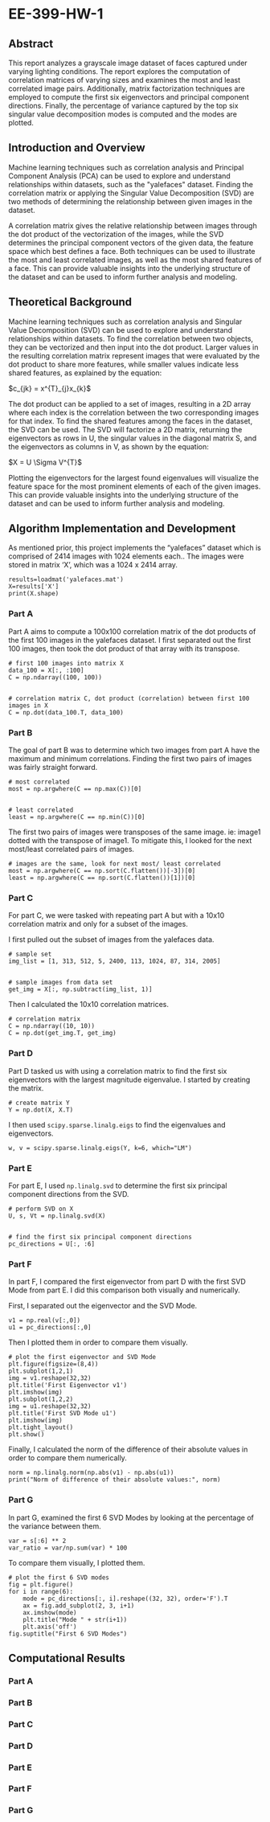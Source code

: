 # EE-399-HW-1

## Abstract
This report analyzes a grayscale image dataset of faces captured under varying lighting conditions. The report explores the computation of correlation matrices of varying sizes and examines the most and least correlated image pairs. Additionally, matrix factorization techniques are employed to compute the first six eigenvectors and principal component directions. Finally, the percentage of variance captured by the top six singular value decomposition modes is computed and the modes are plotted.

## Introduction and Overview
Machine learning techniques such as correlation analysis and Principal Component Analysis (PCA) can be used to explore and understand relationships within datasets, such as the "yalefaces" dataset. Finding the correlation matrix or applying the Singular Value Decomposition (SVD) are two methods of determining the relationship between given images in the dataset.

A correlation matrix gives the relative relationship between images through the dot product of the vectorization of the images, while the SVD determines the principal component vectors of the given data, the feature space which best defines a face. Both techniques can be used to illustrate the most and least correlated images, as well as the most shared features of a face. This can provide valuable insights into the underlying structure of the dataset and can be used to inform further analysis and modeling.

## Theoretical Background
Machine learning techniques such as correlation analysis and Singular Value Decomposition (SVD) can be used to explore and understand relationships within datasets. To find the correlation between two objects, they can be vectorized and then input into the dot product. Larger values in the resulting correlation matrix represent images that were evaluated by the dot product to share more features, while smaller values indicate less shared features, as explained by the equation:

<p align="left">
  $c_{jk} = x^{T}_{j}x_{k}$
</p>
The dot product can be applied to a set of images, resulting in a 2D array where each index is the correlation between the two corresponding images for that index.
To find the shared features among the faces in the dataset, the SVD can be used. The SVD will factorize a 2D matrix, returning the eigenvectors as rows in U, the singular values in the diagonal matrix S, and the eigenvectors as columns in V, as shown by the equation:

<p align="left">
 $X = U \Sigma V^{T}$
</p>
Plotting the eigenvectors for the largest found eigenvalues will visualize the feature space for the most prominent elements of each of the given images. This can provide valuable insights into the underlying structure of the dataset and can be used to inform further analysis and modeling.

## Algorithm Implementation and Development
As mentioned prior, this project implements the “yalefaces” dataset which is comprised of 2414 images with 1024 elements each.. The images were stored in matrix ‘X’, which was a 1024 x 2414 array.

```
results=loadmat('yalefaces.mat')
X=results['X']
print(X.shape)
```

### Part A
Part A aims to compute a 100x100 correlation matrix of the dot products of the first 100 images in the yalefaces dataset. I first separated out the first 100 images, then took the dot product of that array with its transpose.

```
# first 100 images into matrix X
data_100 = X[:, :100]
C = np.ndarray((100, 100))


# correlation matrix C, dot product (correlation) between first 100 images in X
C = np.dot(data_100.T, data_100)

```

### Part B
The goal of part B was to determine which two images from part A have the maximum and minimum correlations. Finding the first two pairs of images was fairly straight forward.

```
# most correlated
most = np.argwhere(C == np.max(C))[0]


# least correlated
least = np.argwhere(C == np.min(C))[0]
```
The first two pairs of images were transposes of the same image. ie: image1 dotted with the transpose of image1. To mitigate this, I looked for the next most/least correlated pairs of images.
```
# images are the same, look for next most/ least correlated
most = np.argwhere(C == np.sort(C.flatten())[-3])[0]
least = np.argwhere(C == np.sort(C.flatten())[1])[0]
```

### Part C
For part C, we were tasked with repeating part A but with a 10x10 correlation matrix and only for a subset of the images.

I first pulled out the subset of images from the yalefaces data.
```
# sample set
img_list = [1, 313, 512, 5, 2400, 113, 1024, 87, 314, 2005]


# sample images from data set
get_img = X[:, np.subtract(img_list, 1)]
```
Then I calculated the 10x10 correlation matrices.
```
# correlation matrix
C = np.ndarray((10, 10))
C = np.dot(get_img.T, get_img)
```

### Part D
Part D tasked us with using a correlation matrix to find the first six eigenvectors with the largest magnitude eigenvalue. I started by creating the matrix.

```
# create matrix Y
Y = np.dot(X, X.T)
```
I then used `scipy.sparse.linalg.eigs` to find the eigenvalues and eigenvectors.
```
w, v = scipy.sparse.linalg.eigs(Y, k=6, which="LM")
```

### Part E
For part E, I used `np.linalg.svd` to determine the first six principal component directions from the SVD.

```
# perform SVD on X
U, s, Vt = np.linalg.svd(X)


# find the first six principal component directions
pc_directions = U[:, :6]
```

### Part F
In part F, I compared the first eigenvector from part D with the first SVD Mode from part E. I did this comparison both visually and numerically.

First, I separated out the eigenvector and the SVD Mode.
```
v1 = np.real(v[:,0])
u1 = pc_directions[:,0]
```
Then I plotted them in order to compare them visually.
```
# plot the first eigenvector and SVD Mode
plt.figure(figsize=(8,4))
plt.subplot(1,2,1)
img = v1.reshape(32,32)
plt.title('First Eigenvector v1')
plt.imshow(img)
plt.subplot(1,2,2)
img = u1.reshape(32,32)
plt.title('First SVD Mode u1')
plt.imshow(img)
plt.tight_layout()
plt.show()
```
Finally, I calculated the norm of the difference of their absolute values in order to compare them numerically.
```
norm = np.linalg.norm(np.abs(v1) - np.abs(u1))
print("Norm of difference of their absolute values:", norm)
```

### Part G
In part G, examined the first 6 SVD Modes by looking at the percentage of the variance between them.
```
var = s[:6] ** 2
var_ratio = var/np.sum(var) * 100
```
To compare them visually, I plotted them.
```
# plot the first 6 SVD modes
fig = plt.figure()
for i in range(6):
    mode = pc_directions[:, i].reshape((32, 32), order='F').T
    ax = fig.add_subplot(2, 3, i+1)
    ax.imshow(mode)
    plt.title("Mode " + str(i+1))
    plt.axis('off')
fig.suptitle("First 6 SVD Modes")
```

## Computational Results
### Part A



### Part B



### Part C



### Part D



### Part E



### Part F



### Part G


